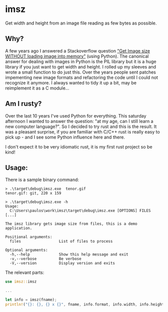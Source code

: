 # imsz

Get width and height from an image file reading as few bytes as possible. 

## Why?

A few years ago I answered a Stackoverflow question ["Get Image size WITHOUT loading image into memory"](https://stackoverflow.com/questions/15800704/get-image-size-without-loading-image-into-memory) (using Python). The canonical answer for dealing with images in Python is the PIL library but it is a huge library if you just want to get width and height. I rolled up my sleeves and wrote a small function to do just this. Over the years people sent patches impementing new image formats and refactoring the code until I could not recognize it anymore. I always wanted to tidy it up a bit, may be reimplement it as a C module...

## Am I rusty?

Over the last 10 years I've used Python for everything. This saturday afternoon I wanted to answer the question: "at my age, can I still learn a new computer language?". So I decided to try rust and this is the result. It was a pleasant surprise, if you are familiar with C/C++ rust is really easy to pick up - and I see some Python influence here and there. 

I don't expect it to be very idiomatic rust, it is my first rust project so be kind!

## Usage:

There is a sample binary command:
```
> .\target\debug\imsz.exe  tenor.gif  
tenor.gif: git, 220 x 159

> .\target\debug\imsz.exe -h
Usage:
  C:\Users\paulos\work\imsz\target\debug\imsz.exe [OPTIONS] FILES [...]

The imsz library gets image size from files, this is a demo application.

Positional arguments:
  files                 List of files to process

Optional arguments:
  -h,--help             Show this help message and exit
  -v,--verbose          Be verbose
  -V,--version          Display version and exits
```

The relevant parts:
```rust
use imsz::imsz

...

let info = imsz(fname);
println!("{}: {}, {} x {}", fname, info.format, info.width, info.height);
```


  
